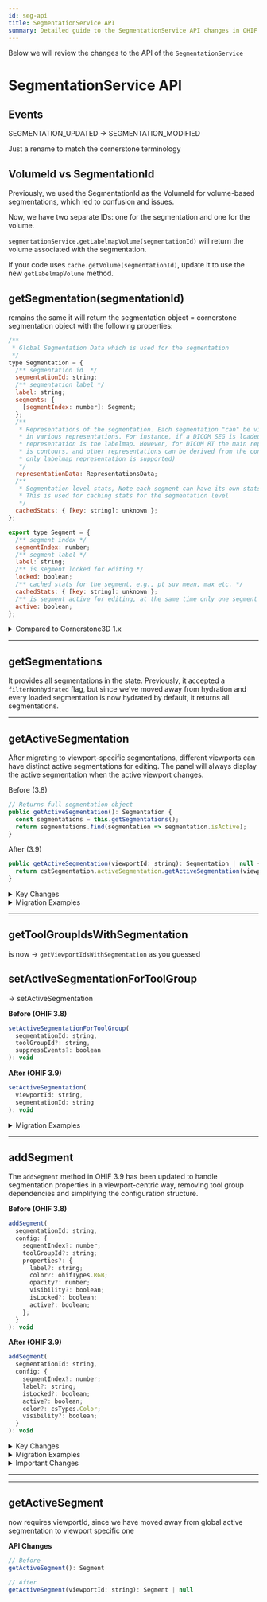 ```yaml
---
id: seg-api
title: SegmentationService API
summary: Detailed guide to the SegmentationService API changes in OHIF 3.9, covering the transition from toolGroup to viewport-centric segmentation management, updates to key methods like getActiveSegmentation, setActiveSegmentation, and addSegment.
---
```




Below we will review the changes to the API of the `SegmentationService`

# SegmentationService API

## Events

SEGMENTATION_UPDATED -> SEGMENTATION_MODIFIED


Just a rename to match the cornerstone terminology

## VolumeId vs SegmentationId

Previously, we used the SegmentationId as the VolumeId for volume-based segmentations, which led to confusion and issues.

Now, we have two separate IDs: one for the segmentation and one for the volume.

`segmentationService.getLabelmapVolume(segmentationId)` will return the volume associated with the segmentation.

If your code uses `cache.getVolume(segmentationId)`, update it to use the new `getLabelmapVolume` method.


## getSegmentation(segmentationId)

remains the same it will return the segmentation object = cornerstone segmentation object with the following properties:

```js
/**
 * Global Segmentation Data which is used for the segmentation
 */
type Segmentation = {
  /** segmentation id  */
  segmentationId: string;
  /** segmentation label */
  label: string;
  segments: {
    [segmentIndex: number]: Segment;
  };
  /**
   * Representations of the segmentation. Each segmentation "can" be viewed
   * in various representations. For instance, if a DICOM SEG is loaded, the main
   * representation is the labelmap. However, for DICOM RT the main representation
   * is contours, and other representations can be derived from the contour (currently
   * only labelmap representation is supported)
   */
  representationData: RepresentationsData;
  /**
   * Segmentation level stats, Note each segment can have its own stats
   * This is used for caching stats for the segmentation level
   */
  cachedStats: { [key: string]: unknown };
};

export type Segment = {
  /** segment index */
  segmentIndex: number;
  /** segment label */
  label: string;
  /** is segment locked for editing */
  locked: boolean;
  /** cached stats for the segment, e.g., pt suv mean, max etc. */
  cachedStats: { [key: string]: unknown };
  /** is segment active for editing, at the same time only one segment can be active for editing */
  active: boolean;
};
```


<details>
<summary>Compared to Cornerstone3D 1.x</summary>

Previously this function was returning this

```js
export type Segmentation = {
  segmentationId: string;
  type: Enums.SegmentationRepresentations;
  label: string;
  activeSegmentIndex: number;
  segmentsLocked: Set<number>;
  cachedStats: { [key: string]: number };
  segmentLabels: { [key: string]: string };
  representationData: SegmentationRepresentationData;
};

```

As you can see `segmentLabels`, `segmentsLocked`, `activeSegmentIndex`, are all gathered under the new `segments` object. We now have support for per segment cachedStats as well.

</details>

---

## getSegmentations

It provides all segmentations in the state. Previously, it accepted a `filterNonhydrated` flag, but since we've moved away from hydration and every loaded segmentation is now hydrated by default, it returns all segmentations.




---

## getActiveSegmentation


After migrating to viewport-specific segmentations, different viewports can have distinct active segmentations for editing. The panel will always display the active segmentation when the active viewport changes.

Before (3.8)

```js
// Returns full segmentation object
public getActiveSegmentation(): Segmentation {
  const segmentations = this.getSegmentations();
  return segmentations.find(segmentation => segmentation.isActive);
}
```

After (3.9)

```js
public getActiveSegmentation(viewportId: string): Segmentation | null {
  return cstSegmentation.activeSegmentation.getActiveSegmentation(viewportId);
}
```

<details>
<summary>Key Changes</summary>

1. **Viewport Specificity**
    - Before: Global active segmentation across all tool groups
    - After: Active segmentation per viewport
2. **Required Parameters**
    - Before: No parameters needed
    - After: Requires viewportId parameter
</details>


<details>
<summary>Migration Examples</summary>

**Before:**

```js
// Get active segmentation
const activeSegmentation = segmentationService.getActiveSegmentation();
if (activeSegmentation) {
  console.log('Active segmentation:', activeSegmentation.segmentationId);
  console.log('Active segment:', activeSegmentation.activeSegmentIndex);
}
```

**After:**

```js
// Get active segmentation for specific viewport
const activeSegmentation = segmentationService.getActiveSegmentation('viewport1');

```

</details>

---

## getToolGroupIdsWithSegmentation

is now -> `getViewportIdsWithSegmentation` as you guessed



## setActiveSegmentationForToolGroup

-> setActiveSegmentation



**Before (OHIF 3.8)**

```js
setActiveSegmentationForToolGroup(
  segmentationId: string,
  toolGroupId?: string,
  suppressEvents?: boolean
): void
```

**After (OHIF 3.9)**

```js
setActiveSegmentation(
  viewportId: string,
  segmentationId: string
): void
```

<details>
<summary>Migration Examples</summary>

1. **Basic Usage Update**

    ```js
    // Before - OHIF 3.8
    segmentationService.setActiveSegmentationForToolGroup(
      segmentationId,
      toolGroupId
    );
    // After - OHIF 3.9
    segmentationService.setActiveSegmentation(
      viewportId,
      segmentationId
    );
    ```

</details>



---


## addSegment

The `addSegment` method in OHIF 3.9 has been updated to handle segmentation properties in a viewport-centric way, removing tool group dependencies and simplifying the configuration structure.


**Before (OHIF 3.8)**

```js
addSegment(
  segmentationId: string,
  config: {
    segmentIndex?: number;
    toolGroupId?: string;
    properties?: {
      label?: string;
      color?: ohifTypes.RGB;
      opacity?: number;
      visibility?: boolean;
      isLocked?: boolean;
      active?: boolean;
    };
  }
): void
```

**After (OHIF 3.9)**

```js
addSegment(
  segmentationId: string,
  config: {
    segmentIndex?: number;
    label?: string;
    isLocked?: boolean;
    active?: boolean;
    color?: csTypes.Color;
    visibility?: boolean;
  }
): void
```

<details>
<summary>Key Changes</summary>

1. **Configuration Structure**
    - Removed double nested `properties` object
    - Configuration options now at top level
    - Removed `toolGroupId` parameter
    - Removed `opacity` parameter (now part of color)
2. **Segment Index Generation**
    - Changed from length-based to max-value-based indexing
    - More reliable for non-sequential segment indices
3. **Color Handling**
    - Color now includes alpha channel (opacity)
    - Applied to all relevant viewports automatically
</details>




<details>
<summary>Migration Examples</summary>

1. **Basic Segment Creation**

    ```js
    // Before - OHIF 3.8
    segmentationService.addSegment(segmentationId, {
      properties: {
        label: 'Segment 1'
      }
    });
    // After - OHIF 3.9
    segmentationService.addSegment(segmentationId, {
      label: 'Segment 1'
    });
    ```

2. **Creating Segment with Color**

    ```js
    // Before - OHIF 3.8
    segmentationService.addSegment(segmentationId, {
      properties: {
        color: [255, 0, 0],
        opacity: 255
      }
    });
    // After - OHIF 3.9
    segmentationService.addSegment(segmentationId, {
      color: [255, 0, 0, 255]  // RGB + Alpha
    });
    ```

3. **Setting Visibility and Lock Status**

    ```js
    // Before - OHIF 3.8
    segmentationService.addSegment(segmentationId, {
      toolGroupId: 'myToolGroup',
      properties: {
        visibility: true,
        isLocked: true
      }
    });
    // After - OHIF 3.9
    segmentationService.addSegment(segmentationId, {
      visibility: true,
      isLocked: true
    });
    ```

4. **Complete Configuration Example**

    ```js
    // Before - OHIF 3.8
    segmentationService.addSegment(segmentationId, {
      segmentIndex: 1,
      toolGroupId: 'myToolGroup',
      properties: {
        label: 'Tumor',
        color: [255, 0, 0],
        opacity: 200,
        visibility: true,
        isLocked: false,
        active: true
      }
    });
    // After - OHIF 3.9
    segmentationService.addSegment(segmentationId, {
      segmentIndex: 1,
      label: 'Tumor',
      color: [255, 0, 0, 200],  // RGB + Alpha
      visibility: true,
      isLocked: false,
      active: true
    });
    ```

</details>




<details>
<summary>Important Changes</summary>

1. **Tool Group Removal**
    ```js
    // Before - OHIF 3.8
    segmentationService.addSegment(segmentationId, {
      toolGroupId: 'myToolGroup'
      // ... other properties
    });
    // After - OHIF 3.9
    // No tool group needed - automatically applies to all relevant viewports
    segmentationService.addSegment(segmentationId, {
      // ... properties
    });
    ```

2. **Segment Index Generation**
    ```js
    // Before - OHIF 3.8
    // Used array length
    segmentIndex = segmentation.segments.length === 0 ? 1 : segmentation.segments.length;
    // After - OHIF 3.9
    // Uses highest existing index + 1
    segmentIndex = Math.max(...Object.keys(csSegmentation.segments).map(Number)) + 1;
    ```

3. **Color and Opacity**
    ```js
    // Before - OHIF 3.8
    segmentationService.addSegment(segmentationId, {
      properties: {
        color: [255, 0, 0],
        opacity: 200
      }
    });

    // After - OHIF 3.9
    segmentationService.addSegment(segmentationId, {
      color: [255, 0, 0, 200]  // Combined color and opacity
    });
    ```

</details>


---

---

## getActiveSegment

now requires viewportId, since we have moved away from global active segmentation to viewport specific one

**API Changes**

```js
// Before
getActiveSegment(): Segment

// After
getActiveSegment(viewportId: string): Segment | null
```
